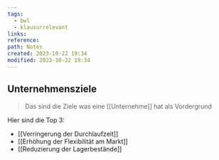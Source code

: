 ```yaml
---
tags:
  - bwl
  - klausurrelevant
links: 
reference: 
path: Notes
created: 2023-10-22 19:34
modified: 2023-10-22 19:34
---
```

## Unternehmensziele 
> Das sind die Ziele was eine [[Unternehme]] hat als Vordergrund

Hier sind die Top 3:
- [[Verringerung der Durchlaufzeit]]
- [[Erhöhung der Flexibilität am Markt]]
- [[Reduzierung der Lagerbestände]]


